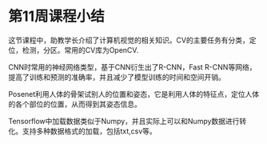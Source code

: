 # 第11周课程小结

这节课程中，助教学长介绍了计算机视觉的相关知识。CV的主要任务有分类，定位，检测，分区。常用的CV库为OpenCV.

CNN时常用的神经网络类型，基于CNN衍生出了R-CNN，Fast R-CNN等网络，提高了训练和预测的准确率，并且减少了模型训练的时间和空间开销。

Posenet利用人体的骨架试别人的位置和姿态，它是利用人体的特征点，定位人体的各个部位的位置，从而得到其姿态信息。

Tensorflow中加载数据类似于Numpy，并且实际上可以和Numpy数据进行转化。支持多种数据格式的加载，包括txt,csv等。



